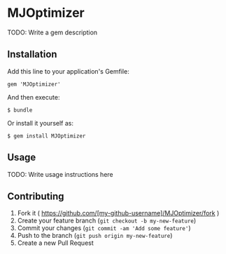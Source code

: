 # MJOptimizer

TODO: Write a gem description

## Installation

Add this line to your application's Gemfile:

    gem 'MJOptimizer'

And then execute:

    $ bundle

Or install it yourself as:

    $ gem install MJOptimizer

## Usage

TODO: Write usage instructions here

## Contributing

1. Fork it ( https://github.com/[my-github-username]/MJOptimizer/fork )
2. Create your feature branch (`git checkout -b my-new-feature`)
3. Commit your changes (`git commit -am 'Add some feature'`)
4. Push to the branch (`git push origin my-new-feature`)
5. Create a new Pull Request
